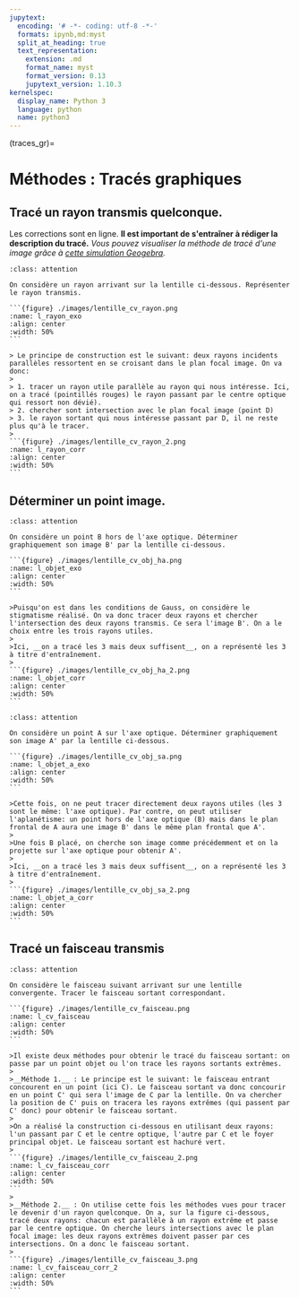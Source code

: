 ```yaml
---
jupytext:
  encoding: '# -*- coding: utf-8 -*-'
  formats: ipynb,md:myst
  split_at_heading: true
  text_representation:
    extension: .md
    format_name: myst
    format_version: 0.13
    jupytext_version: 1.10.3
kernelspec:
  display_name: Python 3
  language: python
  name: python3
---
```


(traces_gr)=
# Méthodes : Tracés graphiques
## Tracé un rayon transmis quelconque.
Les corrections sont en ligne. __Il est important de s'entraîner à rédiger la description du tracé.__
_Vous pouvez visualiser la méthode de tracé d'une image grâce à [cette simulation Geogebra](https://moodlecpge.stanislas.fr/mod/resource/view.php?id=119)._

````{admonition} Exercice 
:class: attention

On considère un rayon arrivant sur la lentille ci-dessous. Représenter le rayon transmis.

```{figure} ./images/lentille_cv_rayon.png
:name: l_rayon_exo
:align: center
:width: 50%
```
````

````{topic} Méthode
> Le principe de construction est le suivant: deux rayons incidents parallèles ressortent en se croisant dans le plan focal image. On va donc:
> 
> 1. tracer un rayon utile parallèle au rayon qui nous intéresse. Ici, on a tracé (pointillés rouges) le rayon passant par le centre optique qui ressort non dévié).
> 2. chercher sont intersection avec le plan focal image (point D)
> 3. le rayon sortant qui nous intéresse passant par D, il ne reste plus qu'à le tracer.
> 
```{figure} ./images/lentille_cv_rayon_2.png
:name: l_rayon_corr
:align: center
:width: 50%
```
````

## Déterminer un point image.

````{admonition} Exercice 
:class: attention

On considère un point B hors de l'axe optique. Déterminer graphiquement son image B' par la lentille ci-dessous.

```{figure} ./images/lentille_cv_obj_ha.png
:name: l_objet_exo
:align: center
:width: 50%
```
````

````{topic} Méthode
>Puisqu'on est dans les conditions de Gauss, on considère le stigmatisme réalisé. On va donc tracer deux rayons et chercher l'intersection des deux rayons transmis. Ce sera l'image B'. On a le choix entre les trois rayons utiles.
>
>Ici, __on a tracé les 3 mais deux suffisent__, on a représenté les 3 à titre d'entraînement.
>
```{figure} ./images/lentille_cv_obj_ha_2.png
:name: l_objet_corr
:align: center
:width: 50%
```
````

````{admonition} Exercice 
:class: attention

On considère un point A sur l'axe optique. Déterminer graphiquement son image A' par la lentille ci-dessous.

```{figure} ./images/lentille_cv_obj_sa.png
:name: l_objet_a_exo
:align: center
:width: 50%
```
````

````{topic} Méthode
>Cette fois, on ne peut tracer directement deux rayons utiles (les 3 sont le même: l'axe optique). Par contre, on peut utiliser l'aplanétisme: un point hors de l'axe optique (B) mais dans le plan frontal de A aura une image B' dans le même plan frontal que A'.
>
>Une fois B placé, on cherche son image comme précédemment et on la projette sur l'axe optique pour obtenir A'.
>
>Ici, __on a tracé les 3 mais deux suffisent__, on a représenté les 3 à titre d'entraînement.
>
```{figure} ./images/lentille_cv_obj_sa_2.png
:name: l_objet_a_corr
:align: center
:width: 50%
```
````

## Tracé un faisceau transmis

````{admonition} Exercice 
:class: attention

On considère le faisceau suivant arrivant sur une lentille convergente. Tracer le faisceau sortant correspondant.

```{figure} ./images/lentille_cv_faisceau.png
:name: l_cv_faisceau
:align: center
:width: 50%
```
````

````{topic} Méthode
>Il existe deux méthodes pour obtenir le tracé du faisceau sortant: on passe par un point objet ou l'on trace les rayons sortants extrêmes.
>
>__Méthode 1.__ : Le principe est le suivant: le faisceau entrant concourent en un point (ici C). Le faisceau sortant va donc concourir en un point C' qui sera l'image de C par la lentille. On va chercher la position de C' puis on tracera les rayons extrêmes (qui passent par C' donc) pour obtenir le faisceau sortant.
>
>On a réalisé la construction ci-dessous en utilisant deux rayons: l'un passant par C et le centre optique, l'autre par C et le foyer principal objet. Le faisceau sortant est hachuré vert.
>
```{figure} ./images/lentille_cv_faisceau_2.png
:name: l_cv_faisceau_corr
:align: center
:width: 50%
```
>
>__Méthode 2.__ : On utilise cette fois les méthodes vues pour tracer le devenir d'un rayon quelconque. On a, sur la figure ci-dessous, tracé deux rayons: chacun est parallèle à un rayon extrême et passe par le centre optique. On cherche leurs intersections avec le plan focal image: les deux rayons extrêmes doivent passer par ces intersections. On a donc le faisceau sortant.
>
```{figure} ./images/lentille_cv_faisceau_3.png
:name: l_cv_faisceau_corr_2
:align: center
:width: 50%
```
````
